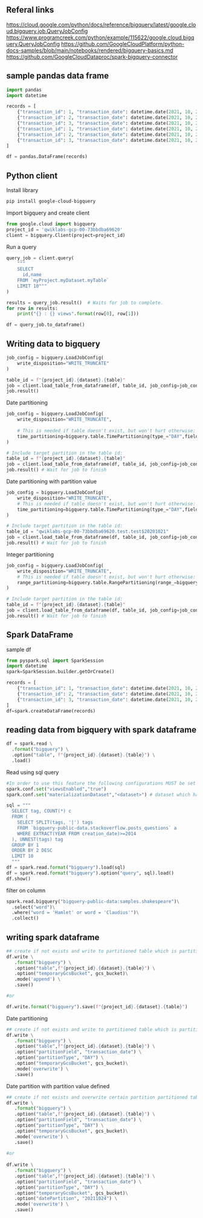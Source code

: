 
## Referal links
https://cloud.google.com/python/docs/reference/bigquery/latest/google.cloud.bigquery.job.QueryJobConfig
https://www.programcreek.com/python/example/115622/google.cloud.bigquery.QueryJobConfig
https://github.com/GoogleCloudPlatform/python-docs-samples/blob/main/notebooks/rendered/bigquery-basics.md
https://github.com/GoogleCloudDataproc/spark-bigquery-connector


## sample pandas data frame
```python
import pandas
import datetime

records = [
    {"transaction_id": 1, "transaction_date": datetime.date(2021, 10, 21)},
    {"transaction_id": 2, "transaction_date": datetime.date(2021, 10, 21)},
    {"transaction_id": 3, "transaction_date": datetime.date(2021, 10, 21)},
    {"transaction_id": 1, "transaction_date": datetime.date(2021, 10, 24)},
    {"transaction_id": 2, "transaction_date": datetime.date(2021, 10, 24)},
    {"transaction_id": 3, "transaction_date": datetime.date(2021, 10, 24)}
]

df = pandas.DataFrame(records)
```

## Python client

Install library
```sh
pip install google-cloud-bigquery
```

Import bigquery and create client 
```python
from google.cloud import bigquery
project_id = 'qwiklabs-gcp-00-73bbdba69620'
client = bigquery.Client(project=project_id)
```

Run a query
```python
query_job = client.query(
    """
    SELECT
      id,name
    FROM `myProject.myDataset.myTable`
    LIMIT 10"""
)

results = query_job.result()  # Waits for job to complete.
for row in results:
    print("{} : {} views".format(row[0], row[1]))

df = query_job.to_dataframe()
```



## Writing data to bigquery

```python
job_config = bigquery.LoadJobConfig(
    write_disposition="WRITE_TRUNCATE"    
)

table_id = f"{project_id}.{dataset}.{table}" 
job = client.load_table_from_dataframe(df, table_id, job_config=job_config) 
job.result() 
```

Date partitioning
```python
job_config = bigquery.LoadJobConfig(
    write_disposition="WRITE_TRUNCATE",
    
    # This is needed if table doesn't exist, but won't hurt otherwise:
    time_partitioning=bigquery.table.TimePartitioning(type_="DAY",field="transaction_date")
)

# Include target partition in the table id:
table_id = f"{project_id}.{dataset}.{table}" 
job = client.load_table_from_dataframe(df, table_id, job_config=job_config) # Make an API request
job.result() # Wait for job to finish
```
Date partitioning with partition value
```python
job_config = bigquery.LoadJobConfig(
    write_disposition="WRITE_TRUNCATE",
    # This is needed if table doesn't exist, but won't hurt otherwise:
    time_partitioning=bigquery.table.TimePartitioning(type_="DAY",field="transaction_date")
)

# Include target partition in the table id:
table_id = "qwiklabs-gcp-00-73bbdba69620.test.test$20201021" 
job = client.load_table_from_dataframe(df, table_id, job_config=job_config) # Make an API request
job.result() # Wait for job to finish
```

Integer partitioning
```python
job_config = bigquery.LoadJobConfig(
    write_disposition="WRITE_TRUNCATE",
    # This is needed if table doesn't exist, but won't hurt otherwise:
    range_partitioning=bigquery.table.RangePartitioning(range_=bigquery.table.PartitionRange(start=1,end=4,interval=1),field="transaction_id")
)

# Include target partition in the table id:
table_id = f"{project_id}.{dataset}.{table}" 
job = client.load_table_from_dataframe(df, table_id, job_config=job_config) # Make an API request
job.result() # Wait for job to finish
```


## Spark DataFrame

sample df
```python
from pyspark.sql import SparkSession
import datetime
spark=SparkSession.builder.getOrCreate()

records = [
    {"transaction_id": 1, "transaction_date": datetime.date(2021, 10, 24)},
    {"transaction_id": 2, "transaction_date": datetime.date(2021, 10, 24)},
    {"transaction_id": 3, "transaction_date": datetime.date(2021, 10, 24)},
]
df=spark.createDataFrame(records)
```
## reading data from bigquery with spark dataframe
```python
df = spark.read \
  .format("bigquery") \
  .option("table", f"{project_id}.{dataset}.{table}") \
  .load()
```

Read using sql query
```python
#In order to use this feature the following configurations MUST be set
spark.conf.set("viewsEnabled","true")
spark.conf.set("materializationDataset","<dataset>") # dataset which has table creation access

sql = """
  SELECT tag, COUNT(*) c
  FROM (
    SELECT SPLIT(tags, '|') tags
    FROM `bigquery-public-data.stackoverflow.posts_questions` a
    WHERE EXTRACT(YEAR FROM creation_date)>=2014
  ), UNNEST(tags) tag
  GROUP BY 1
  ORDER BY 2 DESC
  LIMIT 10
  """
df = spark.read.format("bigquery").load(sql)
df = spark.read.format("bigquery").option("query", sql).load()
df.show()
```

filter on column
```python
spark.read.bigquery("bigquery-public-data:samples.shakespeare")\
  .select("word")\
  .where("word = 'Hamlet' or word = 'Claudius'")\
  .collect()
```

## writing spark dataframe
```python
## create if not exists and write to partitioned table which is partitioned on date
df.write \
   .format("bigquery") \
   .option("table",f"{project_id}.{dataset}.{table}") \
   .option("temporaryGcsBucket", gcs_bucket)\
   .mode('append') \
   .save()

#or

df.write.format("bigquery").save(f"{project_id}.{dataset}.{table}")
```

Date partitioning
```python
## create if not exists and write to partitioned table which is partitioned on date
df.write \
   .format("bigquery") \
   .option("table",f"{project_id}.{dataset}.{table}") \
   .option("partitionField", "transaction_date") \
   .option("partitionType", "DAY") \
   .option("temporaryGcsBucket", gcs_bucket)\
   .mode('overwrite') \
   .save()
```

Date partition with partition value defined
```python
## create if not exists and overwrite certain partition partitioned table
df.write \
   .format("bigquery") \
   .option("table",f"{project_id}.{dataset}.{table}") \
   .option("partitionField", "transaction_date") \
   .option("partitionType", "DAY") \
   .option("temporaryGcsBucket", gcs_bucket)\
   .mode('overwrite') \
   .save()
   
#or
  
df.write \
   .format("bigquery") \
   .option("table",f"{project_id}.{dataset}.{table}") \
   .option("partitionField", "transaction_date") \
   .option("partitionType", "DAY") \
   .option("temporaryGcsBucket", gcs_bucket)\
   .option("datePartition", "20211024") \
   .mode('overwrite') \
   .save()
```